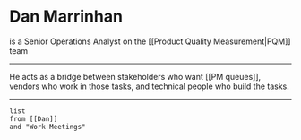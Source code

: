 # Dan Marrinhan
is a Senior Operations Analyst
on the [[Product Quality Measurement|PQM]] team

---
He acts as a bridge between stakeholders who want [[PM queues]], vendors who work in those tasks, and technical people who build the tasks. 

---
```dataview
list
from [[Dan]]
and "Work Meetings"
```